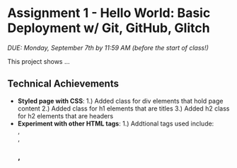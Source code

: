 Assignment 1 - Hello World: Basic Deployment w/ Git, GitHub, Glitch
===

*DUE: Monday, September 7th by 11:59 AM (before the start of class!)*  

This project shows ...

## Technical Achievements
- **Styled page with CSS**: 
1.) Added class for div elements that hold page content
2.) Added class for h1 elements that are titles
3.) Added h2 class for h2 elements that are headers
- **Experiment with other HTML tags**:
1.) Addtional tags used include: <div>, <br>, <h3>, <script>, and <link>
- **Add a simple Javascript animation**:
1.) Added a simple "bounce" animation when the user mouses over a content pane.
    The source for this animation is located in the script.js file.


### Design Achievements
- **Create a color palette from color.adobe.com**: I used a monochromatic color pallete generated on the color.adobe.com site. The screenshot is included (webware_color_palette.png)
- **Used the Oswald Font from Google Fonts**: I used changed the fond to Oswald, one of the fonts found on the google fonts site.




